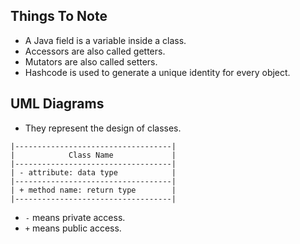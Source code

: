 ## Things To Note

- A Java field is a variable inside a class.
- Accessors are also called getters.
- Mutators are also called setters.
- Hashcode is used to generate a unique identity for every object.

## UML Diagrams

- They represent the design of classes.

```pre
|-----------------------------------|
|            Class Name             |
|-----------------------------------|
| - attribute: data type            |
|-----------------------------------|
| + method name: return type        |
|-----------------------------------|
```

- `-` means private access.
- `+` means public access.
